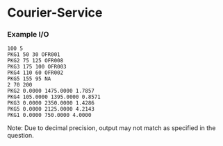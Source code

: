 # Courier-Service

### Example I/O

```
100 5
PKG1 50 30 OFR001
PKG2 75 125 OFR008
PKG3 175 100 OFR003
PKG4 110 60 OFR002
PKG5 155 95 NA
2 70 200
PKG2 0.0000 1475.0000 1.7857
PKG4 105.0000 1395.0000 0.8571
PKG3 0.0000 2350.0000 1.4286
PKG5 0.0000 2125.0000 4.2143
PKG1 0.0000 750.0000 4.0000
```

Note: Due to decimal precision, output may not match as specified in the question.